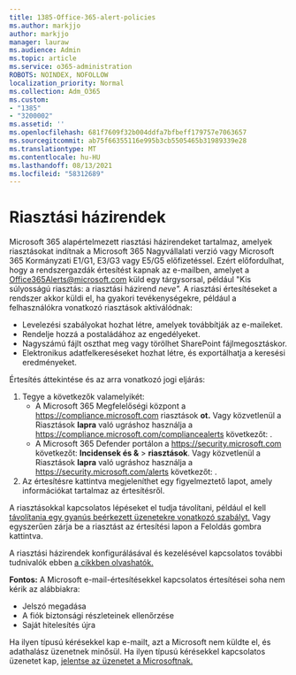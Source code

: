 ```yaml
---
title: 1385-Office-365-alert-policies
ms.author: markjjo
author: markjjo
manager: lauraw
ms.audience: Admin
ms.topic: article
ms.service: o365-administration
ROBOTS: NOINDEX, NOFOLLOW
localization_priority: Normal
ms.collection: Adm_O365
ms.custom:
- "1385"
- "3200002"
ms.assetid: ''
ms.openlocfilehash: 681f7609f32b004ddfa7bfbeff179757e7063657
ms.sourcegitcommit: ab75f66355116e995b3cb5505465b31989339e28
ms.translationtype: MT
ms.contentlocale: hu-HU
ms.lasthandoff: 08/13/2021
ms.locfileid: "58312689"
---
```

# <a name="alert-policies"></a>Riasztási házirendek

Microsoft 365 alapértelmezett riasztási házirendeket tartalmaz, amelyek riasztásokat indítnak a Microsoft 365 Nagyvállalati verzió vagy Microsoft 365 Kormányzati E1/G1, E3/G3 vagy E5/G5 előfizetéssel. [](https://docs.microsoft.com/microsoft-365/compliance/alert-policies#default-alert-policies) Ezért előfordulhat, hogy a rendszergazdák értesítést kapnak az e-mailben, amelyet a Office365Alerts@microsoft.com küld egy tárgysorsal, például "Kis súlyosságú riasztás: a riasztási házirend *neve".* A riasztási értesítéseket a rendszer akkor küldi el, ha gyakori tevékenységekre, például a felhasználókra vonatkozó riasztások aktiválódnak:

- Levelezési szabályokat hozhat létre, amelyek továbbítják az e-maileket.
- Rendelje hozzá a postaládához az engedélyeket.
- Nagyszámú fájlt oszthat meg vagy törölhet SharePoint fájlmegosztáskor.
- Elektronikus adatfelkereséseket hozhat létre, és exportálhatja a keresési eredményeket.

Értesítés áttekintése és az arra vonatkozó jogi eljárás:

1. Tegye a következők valamelyikét:
   - A Microsoft 365 Megfelelőségi központ a <https://compliance.microsoft.com> riasztások **ot.** Vagy közvetlenül a Riasztások **lapra** való ugráshoz használja a <https://compliance.microsoft.com/compliancealerts> következőt: .
   - A Microsoft 365 Defender portálon a <https://security.microsoft.com> következőt: **Incidensek és &** \> **riasztások**. Vagy közvetlenül a Riasztások **lapra** való ugráshoz használja a <https://security.microsoft.com/alerts> következőt: .
2. Az értesítésre kattintva megjeleníthet egy figyelmeztető lapot, amely információkat tartalmaz az értesítésről.

A riasztásokkal kapcsolatos lépéseket el tudja távolítani, például el kell [távolítania egy gyanús beérkezett üzenetekre vonatkozó szabályt.](https://docs.microsoft.com/microsoft-365/security/office-365-security/responding-to-a-compromised-email-account) Vagy egyszerűen zárja be a  riasztást az értesítési lapon a Feloldás gombra kattintva.

A riasztási házirendek konfigurálásával és kezelésével kapcsolatos további tudnivalók ebben [a cikkben olvashatók.](https://docs.microsoft.com/microsoft-365/compliance/alert-policies)

**Fontos:** A Microsoft e-mail-értesítésekkel kapcsolatos értesítései soha nem kérik az alábbiakra:

- Jelszó megadása
- A fiók biztonsági részleteinek ellenőrzése
- Saját hitelesítés újra

Ha ilyen típusú kérésekkel kap e-mailt, azt a Microsoft nem küldte el, és adathalász üzenetnek minősül. Ha ilyen típusú kérésekkel kapcsolatos üzenetet kap, [jelentse az üzenetet a Microsoftnak.](https://docs.microsoft.com/microsoft-365/security/office-365-security/report-junk-email-messages-to-microsoft)
